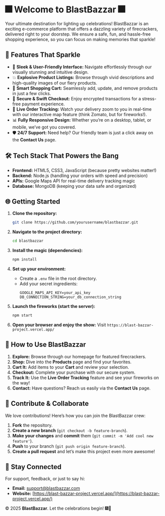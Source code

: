 # 🎆 Welcome to **BlastBazzar** 🎆

Your ultimate destination for lighting up celebrations! BlastBazzar is an exciting e-commerce platform that offers a dazzling variety of firecrackers, delivered right to your doorstep. We ensure a safe, fun, and hassle-free shopping experience, so you can focus on making memories that sparkle!

## 🌟 **Features That Sparkle**

- 🔮 **Sleek & User-Friendly Interface:** Navigate effortlessly through our visually stunning and intuitive design.
- 💥 **Explosive Product Listings:** Browse through vivid descriptions and high-quality images of our fiery products.
- 📅 **Smart Shopping Cart:** Seamlessly add, update, and remove products in just a few clicks.
- 🔐 **Secure & Swift Checkout:** Enjoy encrypted transactions for a stress-free payment experience.
- 📍 **Live Order Tracking:** Watch your delivery zoom to you in real-time with our interactive map feature (think Zomato, but for fireworks!).
- 📊 **Fully Responsive Design:** Whether you’re on a desktop, tablet, or mobile, we’ve got you covered.
- 🛡️ **24/7 Support:** Need help? Our friendly team is just a click away on the **Contact Us** page.

## 🛠️ **Tech Stack That Powers the Bang**

- **Frontend:** HTML5, CSS3, JavaScript (because pretty websites matter!)
- **Backend:** Node.js (handling your orders with speed and precision)
- **APIs:** Google Maps API for real-time delivery tracking magic
- **Database:** MongoDB (keeping your data safe and organized)

## 🌐 **Getting Started**

1. **Clone the repository:**
   ```bash
   git clone https://github.com/yourusername/blastbazzar.git
   ```

2. **Navigate to the project directory:**
   ```bash
   cd blastbazzar
   ```

3. **Install the magic (dependencies):**
   ```bash
   npm install
   ```

4. **Set up your environment:**
   - Create a `.env` file in the root directory.
   - Add your secret ingredients:
     ```
     GOOGLE_MAPS_API_KEY=your_api_key
     DB_CONNECTION_STRING=your_db_connection_string
     ```

5. **Launch the fireworks (start the server):**
   ```bash
   npm start
   ```

6. **Open your browser and enjoy the show:**
   Visit `https://blast-bazzar-project.vercel.app/`

## 🚀 **How to Use BlastBazzar**

1. **Explore:** Browse through our homepage for featured firecrackers.
2. **Shop:** Dive into the **Products** page and find your favorites.
3. **Cart It:** Add items to your **Cart** and review your selection.
4. **Checkout:** Complete your purchase with our secure system.
5. **Track It:** Use the **Live Order Tracking** feature and see your fireworks on the way!
6. **Contact:** Have questions? Reach us easily via the **Contact Us** page.

## 🚀 **Contribute & Collaborate**

We love contributions! Here’s how you can join the BlastBazzar crew:

1. **Fork** the repository.
2. **Create a new branch** (`git checkout -b feature-branch`).
3. **Make your changes** and **commit** them (`git commit -m 'Add cool new feature'`).
4. **Push** to your branch (`git push origin feature-branch`).
5. **Create a pull request** and let’s make this project even more awesome!


## 📢 **Stay Connected**

For support, feedback, or just to say hi:

- **Email:** support@blastbazzar.com
- **Website:** [https://blast-bazzar-project.vercel.app/](https://blast-bazzar-project.vercel.app/)

&copy; 2025 **BlastBazzar**. Let the celebrations begin! 🎆💫

